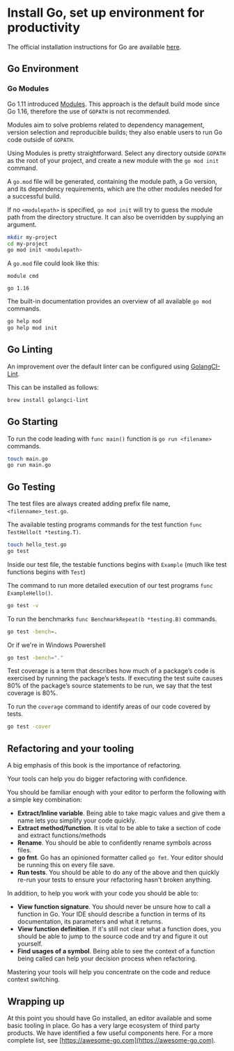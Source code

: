 # Install Go, set up environment for productivity

The official installation instructions for Go are available [here](https://golang.org/doc/install).

## Go Environment

### Go Modules

Go 1.11 introduced [Modules](https://go.dev/wiki/Modules). This approach is the default build mode since Go 1.16, therefore the use of `GOPATH` is not recommended.

Modules aim to solve problems related to dependency management, version selection and reproducible builds; they also enable users to run Go code outside of `GOPATH`.

Using Modules is pretty straightforward. Select any directory outside `GOPATH` as the root of your project, and create a new module with the `go mod init` command.

A `go.mod` file will be generated, containing the module path, a Go version, and its dependency requirements, which are the other modules needed for a successful build.

If no `<modulepath>` is specified, `go mod init` will try to guess the module path from the directory structure. It can also be overridden by supplying an argument.

```sh
mkdir my-project
cd my-project
go mod init <modulepath>
```

A `go.mod` file could look like this:

```
module cmd

go 1.16

```

The built-in documentation provides an overview of all available `go mod` commands.

```sh
go help mod
go help mod init
```

## Go Linting

An improvement over the default linter can be configured using [GolangCI-Lint](https://golangci-lint.run).

This can be installed as follows:

```sh
brew install golangci-lint
```

## Go Starting

To run the code leading with `func main()` function is `go run <filename>` commands.

```sh
touch main.go
go run main.go
```

## Go Testing

The test files are always created adding prefix file name, `<filenname>_test.go`.

The available testing programs commands for the test function `func TestHello(t *testing.T)`.

```sh
touch hello_test.go
go test
```

Inside our test file, the testable functions begins with `Example` (much like test functions begins with `Test`)

The command to run more detailed execution of our test programs `func ExampleHello()`.

```sh
go test -v
```

To run the benchmarks `func BenchmarkRepeat(b *testing.B)` commands.

```sh
go test -bench=.
```

Or if we're in Windows Powershell

```sh
go test -bench="."
```

Test coverage is a term that describes how much of a package’s code is exercised by running the package’s tests. If executing the test suite causes 80% of the package’s source statements to be run, we say that the test coverage is 80%.

To run the `coverage` command to identify areas of our code covered by tests.

```sh
go test -cover
```

## Refactoring and your tooling

A big emphasis of this book is the importance of refactoring.

Your tools can help you do bigger refactoring with confidence.

You should be familiar enough with your editor to perform the following with a simple key combination:

- **Extract/Inline variable**. Being able to take magic values and give them a name lets you simplify your code quickly.
- **Extract method/function**. It is vital to be able to take a section of code and extract functions/methods
- **Rename**. You should be able to confidently rename symbols across files.
- **go fmt**. Go has an opinioned formatter called `go fmt`. Your editor should be running this on every file save.
- **Run tests**. You should be able to do any of the above and then quickly re-run your tests to ensure your refactoring hasn't broken anything.

In addition, to help you work with your code you should be able to:

- **View function signature**. You should never be unsure how to call a function in Go. Your IDE should describe a function in terms of its documentation, its parameters and what it returns.
- **View function definition**. If it's still not clear what a function does, you should be able to jump to the source code and try and figure it out yourself.
- **Find usages of a symbol**. Being able to see the context of a function being called can help your decision process when refactoring.

Mastering your tools will help you concentrate on the code and reduce context switching.

## Wrapping up

At this point you should have Go installed, an editor available and some basic tooling in place. Go has a very large ecosystem of third party products. We have identified a few useful components here. For a more complete list, see [https://awesome-go.com](https://awesome-go.com).

```

```
